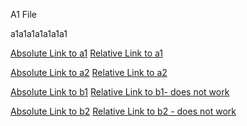 A1 File

a1a1a1a1a1a1a1

[Absolute Link to a1](/test/a/a1.md)
[Relative Link to a1](a1.md)

[Absolute Link to a2](/test/a/a2.md)
[Relative Link to a2](a2.md)

[Absolute Link to b1](/test/b/b1.md)
[Relative Link to b1- does not work](b1.md)

[Absolute Link to b2](/test/b/b2.md)
[Relative Link to b2 - does not work](b2.md)
